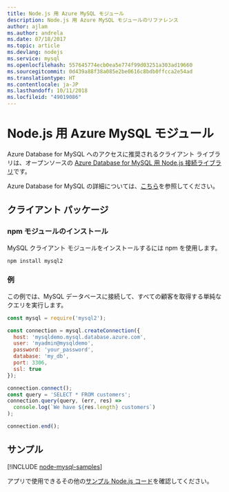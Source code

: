 ```yaml
---
title: Node.js 用 Azure MySQL モジュール
description: Node.js 用 Azure MySQL モジュールのリファレンス
author: ajlam
ms.author: andrela
ms.date: 07/18/2017
ms.topic: article
ms.devlang: nodejs
ms.service: mysql
ms.openlocfilehash: 557645774ecb0ea5e774f99d03251a303ad19660
ms.sourcegitcommit: 0d439a88f38a085e2be0616c8bdb0ffcca2e54ad
ms.translationtype: HT
ms.contentlocale: ja-JP
ms.lasthandoff: 10/11/2018
ms.locfileid: "49019086"
---
```

# <a name="azure-mysql-modules-for-nodejs"></a>Node.js 用 Azure MySQL モジュール

Azure Database for MySQL へのアクセスに推奨されるクライアント ライブラリは、オープンソースの [Azure Database for MySQL 用 Node.js 接続ライブラリ](https://github.com/sidorares/node-mysql2)です。 

Azure Database for MySQL の詳細については、[こちら](https://docs.microsoft.com/azure/MySQL/)を参照してください。

## <a name="client-package"></a>クライアント パッケージ

### <a name="install-the-npm-module"></a>npm モジュールのインストール

MySQL クライアント モジュールをインストールするには npm を使用します。

```bash
npm install mysql2
```   

### <a name="example"></a>例

この例では、MySQL データベースに接続して、すべての顧客を取得する単純なクエリを実行します。

```javascript
const mysql = require('mysql2');

const connection = mysql.createConnection({
  host: 'mysqldemo.mysql.database.azure.com',
  user: 'myadmin@mysqldemo',
  password: 'your_password',
  database: 'my_db',
  port: 3306,
  ssl: true
});

connection.connect();
const query = 'SELECT * FROM customers';
connection.query(query, (err, res) =>
  console.log(`We have ${res.length} customers`)
);

connection.end();
```

## <a name="samples"></a>サンプル

[!INCLUDE [node-mysql-samples](../docs-ref-conceptual/includes/mysql-samples.md)]

アプリで使用できるその他の[サンプル Node.js コード](https://azure.microsoft.com/resources/samples/?platform=nodejs)を確認してください。
